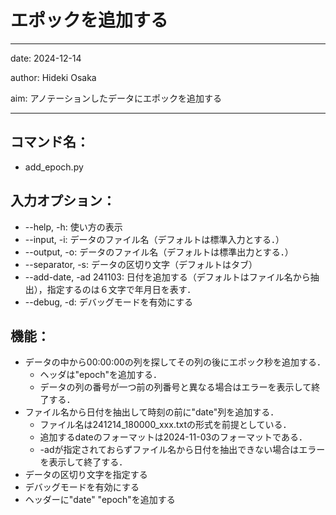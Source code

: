# エポックを追加する

---

date: 2024-12-14

author: Hideki Osaka

aim: アノテーションしたデータにエポックを追加する

---

## コマンド名：

- add_epoch.py

## 入力オプション：

- --help, -h: 使い方の表示
- --input, -i: データのファイル名（デフォルトは標準入力とする．）
- --output, -o: データのファイル名（デフォルトは標準出力とする．）
- --separator, -s: データの区切り文字（デフォルトはタブ）
- --add-date, -ad 241103: 日付を追加する（デフォルトはファイル名から抽出），指定するのは６文字で年月日を表す．
- --debug, -d: デバッグモードを有効にする

## 機能：

- データの中から00:00:00の列を探してその列の後にエポック秒を追加する．
  - ヘッダは"epoch"を追加する．
  - データの列の番号が一つ前の列番号と異なる場合はエラーを表示して終了する．
- ファイル名から日付を抽出して時刻の前に"date"列を追加する． 
  - ファイル名は241214_180000_xxx.txtの形式を前提としている．
  - 追加するdateのフォーマットは2024-11-03のフォーマットである．
  - -adが指定されておらずファイル名から日付を抽出できない場合はエラーを表示して終了する．
- データの区切り文字を指定する
- デバッグモードを有効にする
- ヘッダーに"date" "epoch"を追加する

